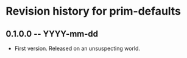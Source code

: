 # Revision history for prim-defaults

## 0.1.0.0  -- YYYY-mm-dd

* First version. Released on an unsuspecting world.
